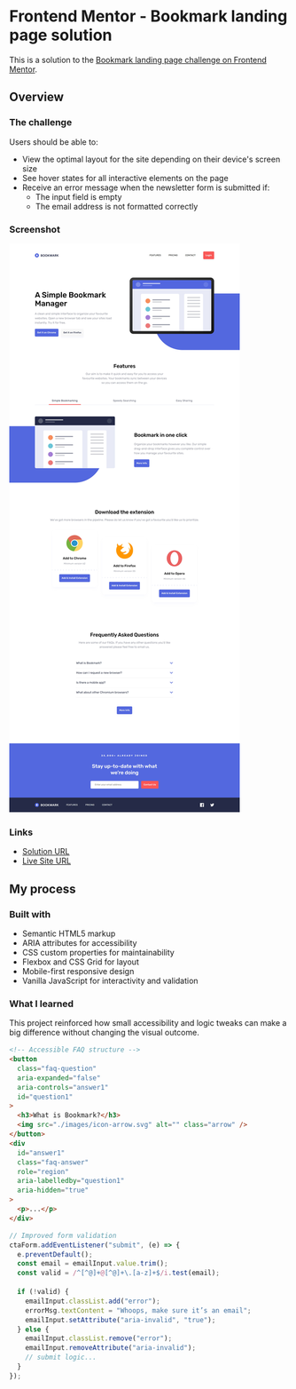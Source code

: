# Frontend Mentor - Bookmark landing page solution

This is a solution to the [Bookmark landing page challenge on Frontend Mentor](https://www.frontendmentor.io/challenges/bookmark-landing-page-5d0b588a9edda32581d29158).

## Overview

### The challenge

Users should be able to:

- View the optimal layout for the site depending on their device's screen size
- See hover states for all interactive elements on the page
- Receive an error message when the newsletter form is submitted if:
  - The input field is empty
  - The email address is not formatted correctly

### Screenshot

![](./screenshot.jpg)

### Links

- [Solution URL](https://github.com/MaxCoder-mc/Bookmark-landing-page.git)
- [Live Site URL](https://maxcoder-mc.github.io/Bookmark-landing-page/)

## My process

### Built with

- Semantic HTML5 markup
- ARIA attributes for accessibility
- CSS custom properties for maintainability
- Flexbox and CSS Grid for layout
- Mobile-first responsive design
- Vanilla JavaScript for interactivity and validation

### What I learned

This project reinforced how small accessibility and logic tweaks can make a big difference without changing the visual outcome.

```html
<!-- Accessible FAQ structure -->
<button
  class="faq-question"
  aria-expanded="false"
  aria-controls="answer1"
  id="question1"
>
  <h3>What is Bookmark?</h3>
  <img src="./images/icon-arrow.svg" alt="" class="arrow" />
</button>
<div
  id="answer1"
  class="faq-answer"
  role="region"
  aria-labelledby="question1"
  aria-hidden="true"
>
  <p>...</p>
</div>
```

```js
// Improved form validation
ctaForm.addEventListener("submit", (e) => {
  e.preventDefault();
  const email = emailInput.value.trim();
  const valid = /^[^@]+@[^@]+\.[a-z]+$/i.test(email);

  if (!valid) {
    emailInput.classList.add("error");
    errorMsg.textContent = "Whoops, make sure it’s an email";
    emailInput.setAttribute("aria-invalid", "true");
  } else {
    emailInput.classList.remove("error");
    emailInput.removeAttribute("aria-invalid");
    // submit logic...
  }
});
```
